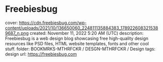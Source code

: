 # Freebiesbug

cover: https://cdn.freebiesbug.com/wp-content/uploads/2021/10/136650060_224811135884383_1789226083215389687_n.png
created: November 11, 2022 5:20 AM (UTC)
description: Freebiesbug is a web design blog showcasing free high-quality design resources like PSD files, HTML website templates, fonts and other cool stuff.
folder: BOOKMRKS-MTHRFCKR / DESGN-MTHRFCKR / Design
tags: design
url: https://freebiesbug.com